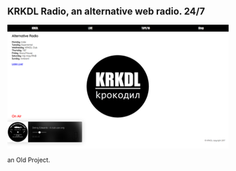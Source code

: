 ## KRKDL Radio, an alternative web radio. 24/7

![This is an image](https://github.com/stanleycharles/kRadio/blob/master/krkdl%20Radio%20Project.png)

an Old Project.




